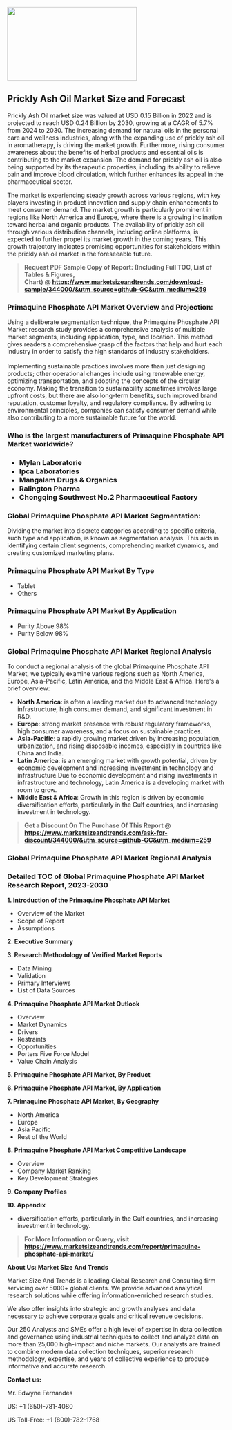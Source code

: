 <p><img class="alignnone size-medium wp-image-20088" src="https://ffe5etoiles.com/wp-content/uploads/2024/12/MST1-300x171.png" alt="" width="300" height="171" /></p><h2>Prickly Ash Oil Market Size and Forecast</h2><p>Prickly Ash Oil market size was valued at USD 0.15 Billion in 2022 and is projected to reach USD 0.24 Billion by 2030, growing at a CAGR of 5.7% from 2024 to 2030. The increasing demand for natural oils in the personal care and wellness industries, along with the expanding use of prickly ash oil in aromatherapy, is driving the market growth. Furthermore, rising consumer awareness about the benefits of herbal products and essential oils is contributing to the market expansion. The demand for prickly ash oil is also being supported by its therapeutic properties, including its ability to relieve pain and improve blood circulation, which further enhances its appeal in the pharmaceutical sector.</p><p>The market is experiencing steady growth across various regions, with key players investing in product innovation and supply chain enhancements to meet consumer demand. The market growth is particularly prominent in regions like North America and Europe, where there is a growing inclination toward herbal and organic products. The availability of prickly ash oil through various distribution channels, including online platforms, is expected to further propel its market growth in the coming years. This growth trajectory indicates promising opportunities for stakeholders within the prickly ash oil market in the foreseeable future.</p></p><blockquote id="" class=""><strong>Request PDF Sample Copy of Report: (Including Full TOC, List of Tables &amp; Figures, Chart)&nbsp;@&nbsp;<strong><a href="https://www.marketsizeandtrends.com/download-sample/344000/&utm_source=github-GC&utm_medium=259" target="_blank">https://www.marketsizeandtrends.com/download-sample/344000/&utm_source=github-GC&utm_medium=259</a></strong></strong></blockquote><h3 id="" class="">Primaquine Phosphate API Market&nbsp;Overview and Projection:</h3><p id="" class="">Using a deliberate segmentation technique, the Primaquine Phosphate API Market research study provides a comprehensive analysis of multiple market segments, including application, type, and location. This method gives readers a comprehensive grasp of the factors that help and hurt each industry in order to satisfy the high standards of industry stakeholders. <br /> <br />Implementing sustainable practices involves more than just designing products; other operational changes include using renewable energy, optimizing transportation, and adopting the concepts of the circular economy. Making the transition to sustainability sometimes involves large upfront costs, but there are also long-term benefits, such improved brand reputation, customer loyalty, and regulatory compliance. By adhering to environmental principles, companies can satisfy consumer demand while also contributing to a more sustainable future for the world.</p><h3 id="" class="">Who is the largest manufacturers of&nbsp;Primaquine Phosphate API Market worldwide?</h3><h3 class=""><p><ul><li>Mylan Laboratorie </li><li> Ipca Laboratories </li><li> Mangalam Drugs & Organics </li><li> Ralington Pharma </li><li> Chongqing Southwest No.2 Pharmaceutical Factory</li></ul></p></h3><h3 id="" class="">Global&nbsp;Primaquine Phosphate API Market Segmentation:</h3><p id="" class="">Dividing the market into discrete categories according to specific criteria, such type and application, is known as segmentation analysis. This aids in identifying certain client segments, comprehending market dynamics, and creating customized marketing plans.</p><h3 id="" class="">Primaquine Phosphate API Market&nbsp;By Type</h3><p><p><ul><li>Tablet</li><li> Others</p></li></ul></p></p><h3 id="" class="">Primaquine Phosphate API Market&nbsp;By Application</h3><p class=""><p><ul><li>Purity Above 98%</li><li> Purity Below 98%</li></ul></p></p><h3 id="" class="">Global Primaquine Phosphate API Market Regional Analysis</h3><p id="" class="">To conduct a regional analysis of the global Primaquine Phosphate API Market, we typically examine various regions such as North America, Europe, Asia-Pacific, Latin America, and the Middle East &amp; Africa. Here's a brief overview:</p><ul><li><strong>North America</strong>: is often a leading market due to advanced technology infrastructure, high consumer demand, and significant investment in R&amp;D.</li><li><strong>Europe</strong>: strong market presence with robust regulatory frameworks, high consumer awareness, and a focus on sustainable practices.</li><li><strong>Asia-Pacific</strong>: a rapidly growing market driven by increasing population, urbanization, and rising disposable incomes, especially in countries like China and India.</li><li><strong>Latin America</strong>: is an emerging market with growth potential, driven by economic development and increasing investment in technology and infrastructure.Due to economic development and rising investments in infrastructure and technology, Latin America is a developing market with room to grow.</li><li><strong>Middle East &amp; Africa</strong>: Growth in this region is driven by economic diversification efforts, particularly in the Gulf countries, and increasing investment in technology.</li></ul><blockquote id="" class=""><strong>Get a Discount On The Purchase Of This Report @ <strong><a href="https://www.marketsizeandtrends.com/ask-for-discount/344000/&utm_source=github-GC&utm_medium=259" target="_blank">https://www.marketsizeandtrends.com/ask-for-discount/344000/&utm_source=github-GC&utm_medium=259</a></strong></strong></blockquote><h3 id="" class="">Global Primaquine Phosphate API Market Regional Analysis</h3><h3 id="" class="">Detailed TOC of Global Primaquine Phosphate API Market Research Report, 2023-2030</h3><p id="" class=""><strong>1. Introduction of the Primaquine Phosphate API Market</strong></p><ul><li>Overview of the Market</li><li>Scope of Report</li><li>Assumptions</li></ul><p id="" class=""><strong>2. Executive Summary</strong></p><p id="" class=""><strong>3. Research Methodology of Verified Market Reports</strong></p><ul><li>Data Mining</li><li>Validation</li><li>Primary Interviews</li><li>List of Data Sources</li></ul><p id="" class=""><strong>4. Primaquine Phosphate API Market Outlook</strong></p><ul><li>Overview</li><li>Market Dynamics</li><li>Drivers</li><li>Restraints</li><li>Opportunities</li><li>Porters Five Force Model</li><li>Value Chain Analysis</li></ul><p id="" class=""><strong>5. Primaquine Phosphate API Market, By Product</strong></p><p id="" class=""><strong>6. Primaquine Phosphate API Market, By Application</strong></p><p id="" class=""><strong>7. Primaquine Phosphate API Market, By Geography</strong></p><ul><li>North America</li><li>Europe</li><li>Asia Pacific</li><li>Rest of the World</li></ul><p id="" class=""><strong>8. Primaquine Phosphate API Market Competitive Landscape</strong></p><ul><li>Overview</li><li>Company Market Ranking</li><li>Key Development Strategies</li></ul><p id="" class=""><strong>9. Company Profiles</strong></p><p id="" class=""><strong>10. Appendix</strong></p><ul><li>diversification efforts, particularly in the Gulf countries, and increasing investment in technology.</li></ul><blockquote id="" class=""><strong>For More Information or Query, visit <strong><strong><a href="https://www.marketsizeandtrends.com/report/primaquine-phosphate-api-market/" target="_blank">https://www.marketsizeandtrends.com/report/primaquine-phosphate-api-market/</a></strong></strong></strong></blockquote><p id="" class=""><strong>About Us: Market Size And Trends</strong></p><p id="" class="">Market Size And Trends is a leading Global Research and Consulting firm servicing over 5000+ global clients. We provide advanced analytical research solutions while offering information-enriched research studies.</p><p id="" class="">We also offer insights into strategic and growth analyses and data necessary to achieve corporate goals and critical revenue decisions.</p><p id="" class="">Our 250 Analysts and SMEs offer a high level of expertise in data collection and governance using industrial techniques to collect and analyze data on more than 25,000 high-impact and niche markets. Our analysts are trained to combine modern data collection techniques, superior research methodology, expertise, and years of collective experience to produce informative and accurate research.</p><p id="" class=""><strong>Contact us:</strong></p><p id="" class="">Mr. Edwyne Fernandes</p><p id="" class="">US: +1 (650)-781-4080</p><p id="" class="">US Toll-Free: +1 (800)-782-1768</p>
